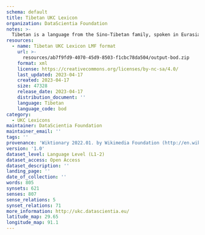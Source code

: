 ```yaml
---
schema: default
title: Tibetan UKC Lexicon
organization: DataScientia Foundation
notes: >-
  Tibetan is a language from the Sino-Tibetan family, spoken in Eurasia. The UKC Lexicon of Tibetan is represented as a lexico-semantic network. It consists of words, word senses, synsets, as well as sense-level and synset-level relationships.
resources:
  - name: Tibetan UKC Lexicon LMF format
    url: >-
      resources/ab7f9fd9-4070-45d9-8503-f1cbc78da504/output-bod.zip
    format: xml
    license: https://creativecommons.org/licenses/by-nc-sa/4.0/
    last_updated: 2023-04-17
    created: 2023-04-17
    size: 47328
    release_date: 2023-04-17
    distribution_document: ''
    language: Tibetan
    language_code: bod
category:
  - UKC Lexicons
maintainer: DataScientia Foundation
maintainer_email: ''
tags: ''
provenance: 'Wiktionary 2022.01. by Wikimedia Foundation (http://en.wiktionary.org); CogNet 2.1 by Khuyagbaatar Batsuren, National University of Mongolia (http://cognet.ukc.disi.unitn.it); MorphyNet 2.0 by Gábor Bella and Khuyagbaatar Batsuren (http://ukc.disi.unitn.it/index.php/morphynet/); Antonymy 1.0 by Gábor Bella (http://ukc.datascientia.eu); Princeton WordNet 2.1 by Princeton University (https://wordnet.princeton.edu)'
version: '1.0'
dataset_level: Language Level (L1-2)
dataset_access: Open Access
dataset_description: ''
landing_page: ''
date_of_collection: ''
words: 805
synsets: 621
senses: 807
sense_relations: 5
synset_relations: 71
more_information: http://ukc.datascientia.eu/
latitude_map: 29.65
longitude_map: 91.1
---
```

